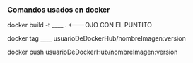### Comandos usados en docker

docker build -t ____ . <---OJO CON EL PUNTITO

docker tag ____ usuarioDeDockerHub/nombreImagen:version

docker push usuarioDeDockerHub/nombreImagen:version